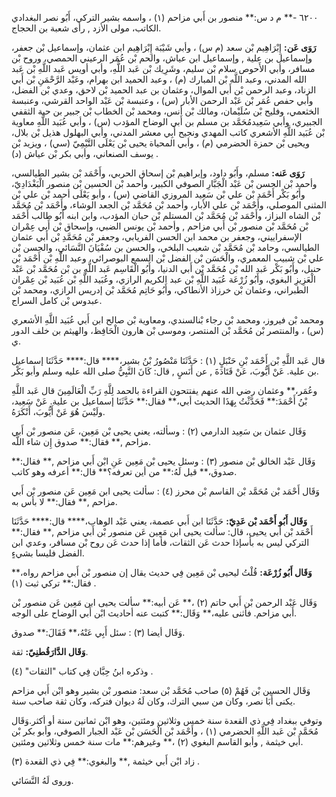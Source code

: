 ٦٢٠٠ -** م د س:** منصور بن أَبي مزاحم (١) ، واسمه بشير التركي، أَبُو نصر البغدادي الكاتب، مولى الأزد , رأى شعبة بن الحجاج.

**رَوَى عَن:** إِبْرَاهِيم بْن سعد (م س) ، وأبي شَيْبَة إِبْرَاهِيم ابن عثمان، وإسماعيل بْن جعفر، وإسماعيل بن علية , وإسماعيل ابن عياش، والحم بْن عُمَر الرعيني الحمصي، وروح بْن مسافر، وأبي الأَحوص سلام بْن سليم، وشَرِيك بْن عَبد اللَّهِ، وأبي أويس عَبد اللَّهِ بْن عَبد الله المدني، وعبد اللَّه بْن المبارك (م) ، وعبد الحميد ابن بهرام، وعَبْد الرَّحْمَنِ بْن أَبي الزناد، وعبد الرحمن بْن أَبي الموال، وعثمان بن عبد الحميد بْن لاحق، وعدي بْن الفضل، وأبي حفص عُمَر بْن عَبْد الرحمن الأبار (س) ، وعنبسة بْن عَبْد الواحد القرشي، وعنبسة الخثعمي، وفليح بْن سُلَيْمان، ومالك بْن أنس، ومحمد بْن الخطاب بْن جبير بن حية الثقفي الجبيري، وأبي سَعِيدمُحَمَّد بن مسلم بن أَبي الوضاح المؤدب (س) ، وأبي عُبَيد اللَّهِ معاوية بْن عُبَيد اللَّهِ الأشعري كاتب المهدي ونجيح أَبِي معشر المدني، وأبي البهلول هذيل بْن بلال، ويحيى بْن حمزة الحضرمي (م) ، وأبي المحياة يحيى بْن يَعْلَى التَّيْمِيّ (سي) ، ويزيد بْن يوسف الصنعاني، وأبي بكر بْن عياش (د) .

**رَوَى عَنه:** مسلم، وأَبُو داود، وإبراهيم بْن إسحاق الحربي، وأَحْمَد بْن بشير الطيالسي، وأحمد بْن الحسن بْن عَبْد الْجَبَّارِ الصوفي الكبير، وأحمد بْن الحسين بْن منصور الْبَغْدَادِيّ، وأَبُو بَكْر أَحْمَد بْن علي بْن سَعِيد المروزي القاضي (س) ، وأبو يَعْلَى أحمد بْن علي بْن المثنى الموصلي، وأَحْمَد بْن علي الأبار، وأحمد بْن مُحَمَّد بْن الجعد الوشاء، وأَحْمَد بْن مُحَمَّد بْن الشاه البزاز، وأَحْمَد بْن مُحَمَّد بْن المستلم بْن حبان المؤدب، وابن ابنه أَبُو طالب أَحْمَد بْن مُحَمَّد بْن منصور بْن أَبي مزاحم , وأحمد بْن يونس الضبي، وإسحاق بْن أَبي عِمْران الإسفراييني، وجعفر بن محمد ابن الحسن الفريابي، وجعفر بْن مُحَمَّدِ بْن أَبي عثمان الطيالسي، وحامد بْن مُحَمَّد بْن شعيب البلخي، والحسن بن سُفْيَانَ النَّسَائي، والحسن بْن علي بْن شبيب المعمري، والْحَسَن بْن الفضل بْن السمع البوصرائي، وعبد اللَّهِ بْن أَحْمَد بْن حنبل، وأَبُو بَكْر عَبد الله بْن مُحَمَّد بْن أَبي الدنيا، وأَبُو الْقَاسِم عَبد اللَّهِ بن بْن مُحَمَّد بْن عَبْد الْعَزِيزِ البغوي، وأَبُو زُرْعَة عُبَيد اللَّهِ بْن عبد الكريم الرازي، وعُبَيد اللَّهِ بْن عُبَيد بْن عِمْران الطبراني، وعثمان بْن خرزاذ الأنطاكي، وأَبُو حَاتِم مُحَمَّد بْن إدريس الرازي، ومحمد بْن عبدوس بْن كامل السراج.

ومحمد بْن فيروز، ومحمد بْن رجاء بْنالسندي، ومعاوية بْن صالح ابن أَبي عُبَيد اللَّهِ الأشعري (س) ، والمنتصر بْن مُحَمَّد بْن المنتصر، وموسى بْن هارون الْحَافِظ، والهيثم بن خلف الدور ي.

قال عَبد اللَّهِ بْن أَحْمَد بْنِ حَنْبَلٍ (١) : حَدَّثَنَا مَنْصُورُ بْنُ بشير،**** قال:**** حَدَّثَنَا إسماعيل بن علية. عَنْ أَيُّوبَ، عَنْ قَتَادَةَ , عن أَنَسٍ , قال: كَانَ النَّبِيُّ صلى الله عليه وسلم وأبو بَكْر.

وعُمَر،** وعثمان رضي الله عنهم يفتتحون القراءة بالحمد لِلَّهِ رَبِّ الْعَالَمِينَ قال عَبد اللَّهِ بْنُ أَحْمَدَ:** فَحَدَّثْتُ بِهَذَا الحديث أبي،** فقال:** حَدَّثَنَا إسماعيل بن علية. عَنْ سَعِيد، ولَيْسَ هُوَ عَنْ أَيُّوبَ، أَنْكَرَهُ.

وَقَال عثمان بن سَعِيد الدارمي (٢) : وسألته، يعني يحيى بْن مَعِين، عَن منصور بْن أَبي مزاحم ,** فقال:** صدوق إِن شاء اللَّه.

وَقَال عَبْد الخالق بْن منصور (٣) : وسئل يحيى بْن مَعِين عَنِ ابْن أَبي مزاحم ,** فقال:** صدوق،** قيل لَهُ:** من أين تعرفه؟** قال:** أعرفه وهو كاتب.

وَقَال أَحْمَد بْن مُحَمَّد بْن القاسم بْن محرز (٤) : سألت يحيى ابن مَعِين عَن منصور بْن أَبي مزاحم ,** فقال:** لا بأس به.

**وَقَال أَبُو أَحْمَد بْن عَدِيّ:** حَدَّثَنَا ابن أَبي عصمة، يعني عَبْد الوهاب،**** قال:**** حَدَّثَنَا أَحْمَد بْن أَبي يحيى، قال: سألت يحيى ابن مَعِين عَن منصور بْن أَبي مزاحم ,** فقال:** التركي ليس به بأسإذا حدث عَن الثقات، فأما إذا حدث عَن روح بْن مسافر، وعدي ابن الفضل فليسا بشيءٍ.

**وَقَال أَبُو زُرْعَة:** قُلْتُ ليحيى بْن مَعِين فِي حديث يقال إن منصور بْن أَبي مزاحم رواه،** فقال:** تركي ثبت (١) .

وَقَال عَبْد الرحمن بْن أَبي حاتم (٢) ،** عَن أبيه:** سألت يحيى ابن مَعِين عَن منصور بْن أَبي مزاحم. فأثنى عليه،** وَقَال:** كتبت عنه أحاديث ابْن أَبي الوضاح على الوجه.

وَقَال أيضا (٣) : سئل أَبِي عَنْهُ،** فَقَالَ:** صدوق.

**وَقَال الدَّارَقُطنِيّ:** ثقة.

وذكره ابنُ حِبَّان فِي كتاب "الثقات" (٤) .

وَقَال الحسين بْن فَهُمْ (٥) صاحب مُحَمَّد بْن سعد: منصور بْن بشير وهو ابْن أَبي مزاحم يكنى أَبَا نصر، وكان من سبي الترك، وكان لَهُ ديوان فتركه، وكان ثقة صاحب سنة.

وتوفي ببغداد فِي ذي القعدة سنة خمس وثلاثين ومئتين، وهو ابْن ثمانين سنة أو أكثر.وَقَال مُحَمَّد بْن عَبد اللَّهِ الحضرمي (١) ، وأَحْمَد بْن الْحَسَن بْن عَبْد الجبار الصوفي، وأبو بكر بْن أَبي خيثمة , وأبو القاسم البغوي (٢) ،** وغيرهم:** مات سنة خمس وثلاثين ومئتين.

زاد ابْن أَبي خيثمة ,** والبغوي:** فِي ذي القعدة (٣) .

وروى لَهُ النَّسَائي.